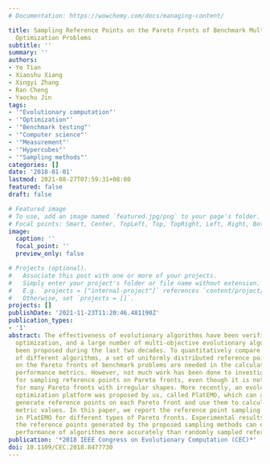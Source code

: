 ```yaml
---
# Documentation: https://wowchemy.com/docs/managing-content/

title: Sampling Reference Points on the Pareto Fronts of Benchmark Multi-Objective
  Optimization Problems
subtitle: ''
summary: ''
authors:
- Ye Tian
- Xiaoshu Xiang
- Xingyi Zhang
- Ran Cheng
- Yaochu Jin
tags:
- '"Evolutionary computation"'
- '"Optimization"'
- '"Benchmark testing"'
- '"Computer science"'
- '"Measurement"'
- '"Hypercubes"'
- '"Sampling methods"'
categories: []
date: '2018-01-01'
lastmod: 2021-08-27T07:59:31+08:00
featured: false
draft: false

# Featured image
# To use, add an image named `featured.jpg/png` to your page's folder.
# Focal points: Smart, Center, TopLeft, Top, TopRight, Left, Right, BottomLeft, Bottom, BottomRight.
image:
  caption: ''
  focal_point: ''
  preview_only: false

# Projects (optional).
#   Associate this post with one or more of your projects.
#   Simply enter your project's folder or file name without extension.
#   E.g. `projects = ["internal-project"]` references `content/project/deep-learning/index.md`.
#   Otherwise, set `projects = []`.
projects: []
publishDate: '2021-11-23T11:20:46.481190Z'
publication_types:
- '1'
abstract: The effectiveness of evolutionary algorithms have been verified on multi-objective
  optimization, and a large number of multi-objective evolutionary algorithms have
  been proposed during the last two decades. To quantitatively compare the performance
  of different algorithms, a set of uniformly distributed reference points sampled
  on the Pareto fronts of benchmark problems are needed in the calculation of many
  performance metrics. However, not much work has been done to investigate the method
  for sampling reference points on Pareto fronts, even though it is not an easy task
  for many Pareto fronts with irregular shapes. More recently, an evolutionary multi-objective
  optimization platform was proposed by us, called PlatEMO, which can automatically
  generate reference points on each Pareto front and use them to calculate the performance
  metric values. In this paper, we report the reference point sampling methods used
  in PlatEMO for different types of Pareto fronts. Experimental results show that
  the reference points generated by the proposed sampling methods can evaluate the
  performance of algorithms more accurately than randomly sampled reference points.
publication: '*2018 IEEE Congress on Evolutionary Computation (CEC)*'
doi: 10.1109/CEC.2018.8477730
---
```

